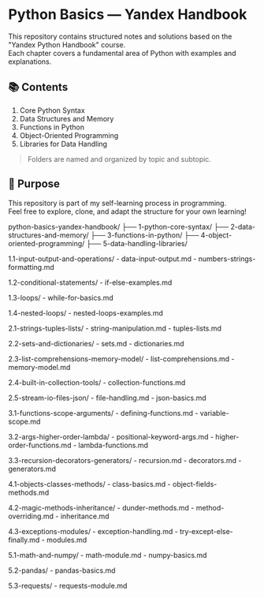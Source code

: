 # Python Basics — Yandex Handbook

This repository contains structured notes and solutions based on the "Yandex Python Handbook" course.  
Each chapter covers a fundamental area of Python with examples and explanations.

## 📚 Contents

1. Core Python Syntax
2. Data Structures and Memory
3. Functions in Python
4. Object-Oriented Programming
5. Libraries for Data Handling

> Folders are named and organized by topic and subtopic.

## 📌 Purpose

This repository is part of my self-learning process in programming.  
Feel free to explore, clone, and adapt the structure for your own learning!

python-basics-yandex-handbook/
├── 1-python-core-syntax/
├── 2-data-structures-and-memory/
├── 3-functions-in-python/
├── 4-object-oriented-programming/
├── 5-data-handling-libraries/

1.1-input-output-and-operations/
    - data-input-output.md
    - numbers-strings-formatting.md

1.2-conditional-statements/
    - if-else-examples.md

1.3-loops/
    - while-for-basics.md

1.4-nested-loops/
    - nested-loops-examples.md

2.1-strings-tuples-lists/
    - string-manipulation.md
    - tuples-lists.md

2.2-sets-and-dictionaries/
    - sets.md
    - dictionaries.md

2.3-list-comprehensions-memory-model/
    - list-comprehensions.md
    - memory-model.md

2.4-built-in-collection-tools/
    - collection-functions.md

2.5-stream-io-files-json/
    - file-handling.md
    - json-basics.md

3.1-functions-scope-arguments/
    - defining-functions.md
    - variable-scope.md

3.2-args-higher-order-lambda/
    - positional-keyword-args.md
    - higher-order-functions.md
    - lambda-functions.md

3.3-recursion-decorators-generators/
    - recursion.md
    - decorators.md
    - generators.md

4.1-objects-classes-methods/
    - class-basics.md
    - object-fields-methods.md

4.2-magic-methods-inheritance/
    - dunder-methods.md
    - method-overriding.md
    - inheritance.md

4.3-exceptions-modules/
    - exception-handling.md
    - try-except-else-finally.md
    - modules.md

5.1-math-and-numpy/
    - math-module.md
    - numpy-basics.md

5.2-pandas/
    - pandas-basics.md

5.3-requests/
    - requests-module.md
